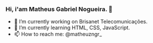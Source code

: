 ### Hi, i'am Matheus Gabriel Nogueira. 👋


- 🔭 I’m currently working on Brisanet Telecomunicações.
- 🌱 I’m currently learning HTML, CSS, JavaScript.
- 📫 How to reach me: @matheuzngr_
